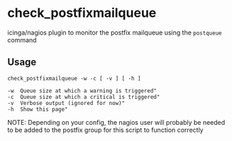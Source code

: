 # check_postfixmailqueue
icinga/nagios plugin to monitor the postfix mailqueue using the `postqueue` command


## Usage

`check_postfixmailqueue -w -c [ -v ] [ -h ]`

```
-w  Queue size at which a warning is triggered"
-c  Queue size at which a critical is triggered"
-v  Verbose output (ignored for now)"
-h  Show this page"
```

NOTE: Depending on your config, the nagios user will probably be needed to be added to the postfix group for this script to function correctly

